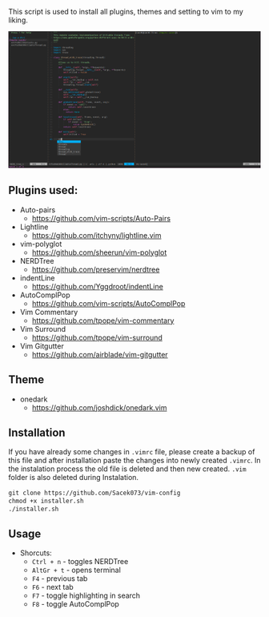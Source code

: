 This script is used to install all plugins, themes and setting to vim to my liking.

![look2](https://github.com/Sacek073/vim-config/blob/master/pics/look2.png)

## Plugins used:
* Auto-pairs<br>
	* https://github.com/vim-scripts/Auto-Pairs
* Lightline<br>
	* https://github.com/itchyny/lightline.vim
* vim-polyglot<br>
	* https://github.com/sheerun/vim-polyglot
* NERDTree<br>
	* https://github.com/preservim/nerdtree
* indentLine
	* https://github.com/Yggdroot/indentLine
* AutoComplPop
	* https://github.com/vim-scripts/AutoComplPop
* Vim Commentary
	* https://github.com/tpope/vim-commentary
* Vim Surround
	* https://github.com/tpope/vim-surround
* Vim Gitgutter
	* https://github.com/airblade/vim-gitgutter

## Theme
* onedark<br>
	* https://github.com/joshdick/onedark.vim

## Installation
If you have already some changes in ```.vimrc``` file, please create a backup of this file and after installation paste the changes into newly created ```.vimrc```. In the instalation process the old file is deleted and then new created. ```.vim``` folder is also deleted during Instalation.
```
git clone https://github.com/Sacek073/vim-config
chmod +x installer.sh
./installer.sh
```

## Usage
* Shorcuts:
	* ```Ctrl + n``` - toggles NERDTree
	* ```AltGr + t``` - opens terminal
	* ```F4``` - previous tab
	* ```F6``` - next tab
	* ```F7``` - toggle highlighting in search
	* ```F8``` - toggle AutoComplPop
